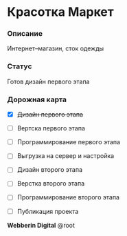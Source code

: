 # Красотка Маркет

### Описание
Интернет–магазин, сток одежды

### Статус
Готов дизайн первого этапа

### Дорожная карта
- [x] ~~Дизайн первого этапа~~
- [ ] Вертска первого этапа
- [ ] Программирование первого этапа
- [ ] Выгрузка на сервер и настройка
- [ ] Дизайн второго этапа
- [ ] Верстка второго этапа
- [ ] Программирование второго этапа
- [ ] Публикация проекта


**Webberin Digital**
@root